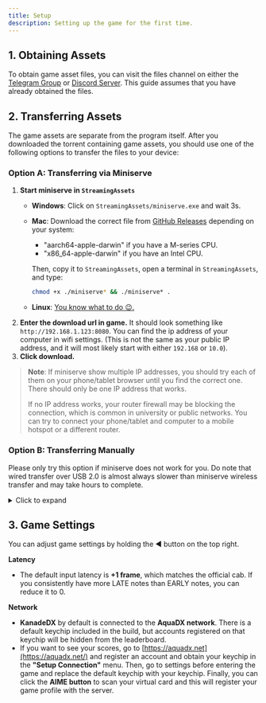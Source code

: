 ```yaml
---
title: Setup
description: Setting up the game for the first time.
---
```


## 1. Obtaining Assets

To obtain game asset files, you can visit the files channel on either the [Telegram Group](https://kdx.nightcord.com.de/general/community) or [Discord Server](https://kdx.nightcord.com.de/general/community). This guide assumes that you have already obtained the files.

## 2. Transferring Assets

The game assets are separate from the program itself. After you downloaded the torrent containing game assets, you should use one of the following options to transfer the files to your device:

### Option A: Transferring via Miniserve

1. **Start miniserve in `StreamingAssets`**
    - **Windows**: Click on `StreamingAssets/miniserve.exe` and wait 3s.
    - **Mac**: Download the correct file from [GitHub Releases](https://github.com/svenstaro/miniserve/releases/tag/v0.29.0) depending on your system:
        - "aarch64-apple-darwin" if you have a M-series CPU.
        - "x86_64-apple-darwin" if you have an Intel CPU.

        Then, copy it to `StreamingAssets`, open a terminal in `StreamingAssets`, and type:

        ```bash
        chmod +x ./miniserve* && ./miniserve* .
        ```

    - **Linux**: [You know what to do 😉.](https://www.youtube.com/watch?v=FOrineGipnw)
2. **Enter the download url in game.** It should look something like `http://192.168.1.123:8080`. You can find the ip address of your computer in wifi settings. (This is not the same as your public IP address, and it will most likely start with either `192.168` or `10.0`).
3. **Click download.**

> **Note**: If miniserve show multiple IP addresses, you should try each of them on your phone/tablet browser until you find the correct one. There should only be one IP address that works.
>
> If no IP address works, your router firewall may be blocking the connection, which is common in university or public networks. You can try to connect your phone/tablet and computer to a mobile hotspot or a different router.

### Option B: Transferring Manually

Please only try this option if miniserve does not work for you. Do note that wired transfer over USB 2.0 is almost always slower than miniserve wireless transfer and may take hours to complete.

<details>
<summary>Click to expand</summary>

1. Get the files (with or without MovieData)

**For Android**

2. Copy the StreamingAssets folder into `/sdcard/Android/data/app.KanadeDX/files/KanadeDX/`  
    There are several ways to do this, with varying speeds:
    * USB MTP file transfer: **very slow**
    * `adb push` command: **fast** (no progress bar)
    * Download torrent on-device: **fast** (LibreTorrent/BiglyBT)
    * Upload then download from cloud: **slow**
    * Transfer zip and extract on-device: **fast** (require double storage space)
3. Create a .txt file on PC and name it as FinishedDownload, delete the extension name ".txt", and then copy it to the game's folder

**For iOS**

2. Install 3uTools
3. Install the driver, which can be done through 3uTools
4. Plug the device onto your PC, open 3uTools and go to App, find KanadeDX, then click "View"
5. Drag and drop,
6. Create a .txt file on PC and name it as FinishedDownload, delete the extension name ".txt", and then copy it to the game's folder

</details>

## 3. Game Settings

You can adjust game settings by holding the ◀ button on the top right.

**Latency**

- The default input latency is **+1 frame**, which matches the official cab. If you consistently have more LATE notes than EARLY notes, you can reduce it to 0.

**Network**

- **KanadeDX** by default is connected to the **AquaDX network**. There is a default keychip included in the build, but accounts registered on that keychip will be hidden from the leaderboard.
- If you want to see your scores, go to [https://aquadx.net](https://aquadx.net/) and register an account and obtain your keychip in the **"Setup Connection"** menu. Then, go to settings before entering the game and replace the default keychip with your keychip. Finally, you can click the **AIME button** to scan your virtual card and this will register your game profile with the server.
